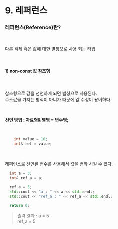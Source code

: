 # 9. 레퍼런스


### 레퍼런스(Reference)란?
<br/>

다른 객체 혹은 값에 대한 별칭으로 사용 되는 타입<br/>

<br/>

#### 1) non-const 값 참조형

<br/>

참조형으로 값을 선언하게 되면 별칭으로 사용된다. <br/>
주소값을 가지는 방식이 아니가 때문에 값 수정이 용이하다. <br/>

<br/>

__선언 방법 : 자료형& 별명 = 변수명;__

<br/>

``` c++
    int value = 10;
    int& ref = value;
```

<br/>

레퍼런스로 선언된 변수를 사용해서 값을 변화 시킬 수 있다.

```c++
  int a = 3;
  int& ref_a = a;

  ref_a = 5;
  std::cout << "a : " << a << std::endl;
  std::cout << "ref_a : " << ref_a << std::endl;

  return 0;
```


> 출력 결과 : a = 5 <br/>
>             ref_a = 5 <br/>

